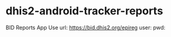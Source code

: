 # dhis2-android-tracker-reports
BID Reports App
Use  url: https://bid.dhis2.org/epireg
     user:
     pwd:
     

    
     
